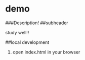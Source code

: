 # demo
###Description!
##subheader

study well!!

##local development

1. open index.html in your browser
